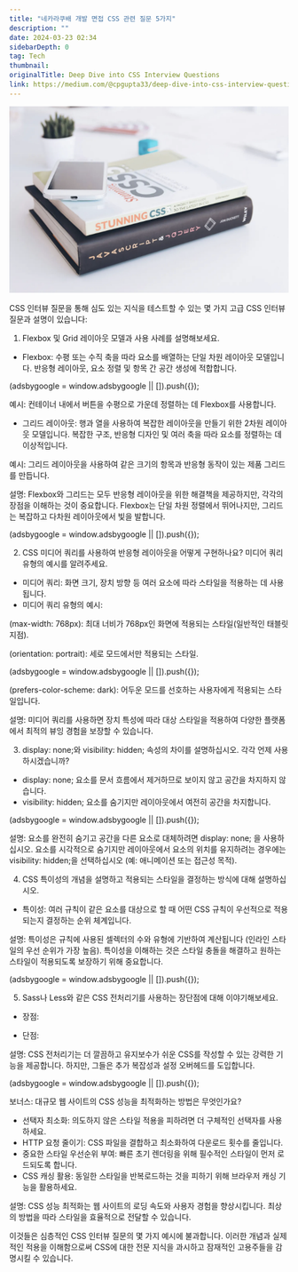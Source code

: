 ```yaml
---
title: "네카라쿠배 개발 면접 CSS 관련 질문 5가지"
description: ""
date: 2024-03-23 02:34
sidebarDepth: 0
tag: Tech
thumbnail:
originalTitle: Deep Dive into CSS Interview Questions
link: https://medium.com/@cpgupta33/deep-dive-into-css-interview-questions-bc304f6b8f2c
---
```


<img src="./img/Deep-Dive-into-CSS-Interview-Questions_0.png" />

CSS 인터뷰 질문을 통해 심도 있는 지식을 테스트할 수 있는 몇 가지 고급 CSS 인터뷰 질문과 설명이 있습니다:

1. Flexbox 및 Grid 레이아웃 모델과 사용 사례를 설명해보세요.

- Flexbox: 수평 또는 수직 축을 따라 요소를 배열하는 단일 차원 레이아웃 모델입니다. 반응형 레이아웃, 요소 정렬 및 항목 간 공간 생성에 적합합니다.

<!-- ui-log 수평형 -->

<ins class="adsbygoogle"
      style="display:block"
      data-ad-client="ca-pub-4877378276818686"
      data-ad-slot="9743150776"
      data-ad-format="auto"
      data-full-width-responsive="true"></ins>
<component is="script">
(adsbygoogle = window.adsbygoogle || []).push({});
</component>

예시: 컨테이너 내에서 버튼을 수평으로 가운데 정렬하는 데 Flexbox를 사용합니다.

- 그리드 레이아웃: 행과 열을 사용하여 복잡한 레이아웃을 만들기 위한 2차원 레이아웃 모델입니다. 복잡한 구조, 반응형 디자인 및 여러 축을 따라 요소를 정렬하는 데 이상적입니다.

예시: 그리드 레이아웃을 사용하여 같은 크기의 항목과 반응형 동작이 있는 제품 그리드를 만듭니다.

설명: Flexbox와 그리드는 모두 반응형 레이아웃을 위한 해결책을 제공하지만, 각각의 장점을 이해하는 것이 중요합니다. Flexbox는 단일 차원 정렬에서 뛰어나지만, 그리드는 복잡하고 다차원 레이아웃에서 빛을 발합니다.

<!-- ui-log 수평형 -->

<ins class="adsbygoogle"
      style="display:block"
      data-ad-client="ca-pub-4877378276818686"
      data-ad-slot="9743150776"
      data-ad-format="auto"
      data-full-width-responsive="true"></ins>
<component is="script">
(adsbygoogle = window.adsbygoogle || []).push({});
</component>

2. CSS 미디어 쿼리를 사용하여 반응형 레이아웃을 어떻게 구현하나요? 미디어 쿼리 유형의 예시를 알려주세요.

- 미디어 쿼리: 화면 크기, 장치 방향 등 여러 요소에 따라 스타일을 적용하는 데 사용됩니다.
- 미디어 쿼리 유형의 예시:

(max-width: 768px): 최대 너비가 768px인 화면에 적용되는 스타일(일반적인 태블릿 지점).

(orientation: portrait): 세로 모드에서만 적용되는 스타일.

<!-- ui-log 수평형 -->

<ins class="adsbygoogle"
      style="display:block"
      data-ad-client="ca-pub-4877378276818686"
      data-ad-slot="9743150776"
      data-ad-format="auto"
      data-full-width-responsive="true"></ins>
<component is="script">
(adsbygoogle = window.adsbygoogle || []).push({});
</component>

(prefers-color-scheme: dark): 어두운 모드를 선호하는 사용자에게 적용되는 스타일입니다.

설명: 미디어 쿼리를 사용하면 장치 특성에 따라 대상 스타일을 적용하여 다양한 플랫폼에서 최적의 뷰잉 경험을 보장할 수 있습니다.

3. display: none;와 visibility: hidden; 속성의 차이를 설명하십시오. 각각 언제 사용하시겠습니까?

- display: none; 요소를 문서 흐름에서 제거하므로 보이지 않고 공간을 차지하지 않습니다.
- visibility: hidden; 요소를 숨기지만 레이아웃에서 여전히 공간을 차지합니다.

<!-- ui-log 수평형 -->

<ins class="adsbygoogle"
      style="display:block"
      data-ad-client="ca-pub-4877378276818686"
      data-ad-slot="9743150776"
      data-ad-format="auto"
      data-full-width-responsive="true"></ins>
<component is="script">
(adsbygoogle = window.adsbygoogle || []).push({});
</component>

설명: 요소를 완전히 숨기고 공간을 다른 요소로 대체하려면 display: none; 을 사용하십시오. 요소를 시각적으로 숨기지만 레이아웃에서 요소의 위치를 유지하려는 경우에는 visibility: hidden;을 선택하십시오 (예: 애니메이션 또는 접근성 목적).

4. CSS 특이성의 개념을 설명하고 적용되는 스타일을 결정하는 방식에 대해 설명하십시오.

- 특이성: 여러 규칙이 같은 요소를 대상으로 할 때 어떤 CSS 규칙이 우선적으로 적용되는지 결정하는 순위 체계입니다.

설명: 특이성은 규칙에 사용된 셀렉터의 수와 유형에 기반하여 계산됩니다 (인라인 스타일의 우선 순위가 가장 높음). 특이성을 이해하는 것은 스타일 충돌을 해결하고 원하는 스타일이 적용되도록 보장하기 위해 중요합니다.

<!-- ui-log 수평형 -->

<ins class="adsbygoogle"
      style="display:block"
      data-ad-client="ca-pub-4877378276818686"
      data-ad-slot="9743150776"
      data-ad-format="auto"
      data-full-width-responsive="true"></ins>
<component is="script">
(adsbygoogle = window.adsbygoogle || []).push({});
</component>

5. Sass나 Less와 같은 CSS 전처리기를 사용하는 장단점에 대해 이야기해보세요.

- 장점:

- 단점:

설명: CSS 전처리기는 더 깔끔하고 유지보수가 쉬운 CSS를 작성할 수 있는 강력한 기능을 제공합니다. 하지만, 그들은 추가 복잡성과 설정 오버헤드를 도입합니다.

<!-- ui-log 수평형 -->

<ins class="adsbygoogle"
      style="display:block"
      data-ad-client="ca-pub-4877378276818686"
      data-ad-slot="9743150776"
      data-ad-format="auto"
      data-full-width-responsive="true"></ins>
<component is="script">
(adsbygoogle = window.adsbygoogle || []).push({});
</component>

보너스: 대규모 웹 사이트의 CSS 성능을 최적화하는 방법은 무엇인가요?

- 선택자 최소화: 의도하지 않은 스타일 적용을 피하려면 더 구체적인 선택자를 사용하세요.
- HTTP 요청 줄이기: CSS 파일을 결합하고 최소화하여 다운로드 횟수를 줄입니다.
- 중요한 스타일 우선순위 부여: 빠른 초기 렌더링을 위해 필수적인 스타일이 먼저 로드되도록 합니다.
- CSS 캐싱 활용: 동일한 스타일을 반복로드하는 것을 피하기 위해 브라우저 캐싱 기능을 활용하세요.

설명: CSS 성능 최적화는 웹 사이트의 로딩 속도와 사용자 경험을 향상시킵니다. 최상의 방법을 따라 스타일을 효율적으로 전달할 수 있습니다.

이것들은 심층적인 CSS 인터뷰 질문의 몇 가지 예시에 불과합니다. 이러한 개념과 실제적인 적용을 이해함으로써 CSS에 대한 전문 지식을 과시하고 잠재적인 고용주들을 감명시킬 수 있습니다.
